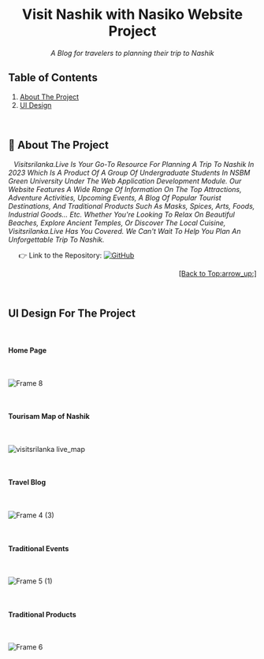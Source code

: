 <div id="top"></div>
<h1 align="center"> Visit Nashik with Nasiko Website Project</h1>
<p align="center"><i> A Blog for travelers to planning their trip to Nashik </i></p>

## Table of Contents

<ol>
    <li><a href="#about">About The Project</a></li>
    <li><a href="#ui">UI Design</a></li>
 </ol>

<br/>

<a name="about"></a>

## :round_pushpin: About The Project

&ensp; _Visitsrilanka.Live Is Your Go-To Resource For Planning A Trip To Nashik In 2023 Which Is A Product Of A Group Of Undergraduate Students In NSBM Green University Under The Web Application Development Module.
Our Website Features A Wide Range Of Information On The Top Attractions, Adventure Activities, Upcoming Events, A Blog Of Popular Tourist Destinations, And Traditional Products Such As Masks, Spices, Arts, Foods, Industrial Goods... Etc. Whether You're Looking To Relax On Beautiful Beaches, Explore Ancient Temples, Or Discover The Local Cuisine, Visitsrilanka.Live Has You Covered. We Can't Wait To Help You Plan An Unforgettable Trip To Nashik._<br/>

&ensp;&ensp;&ensp;:point_right: Link to the Repository: <a href="https://github.com/damithadev/Visit-Srilanka-Web"> ![GitHub](https://img.shields.io/badge/github-%23121011.svg?style=for-the-badge&logo=github&logoColor=white)<a/>

<p align="right"><a href="#top">[Back to Top:arrow_up:]</a></p>

<br/>
<a name="ui"></a>
<h2>UI Design For The Project</h2>
<br>
<h4>Home Page</h4>
<br>

![Frame 8](https://github.com/damithadev/Visit-Srilanka-Web/assets/104585591/0cf731a1-3d69-48b4-9813-441de41bc9b5)

<br>
<h4>Tourisam Map of Nashik</h4>
<br>

![visitsrilanka live_map](https://github.com/damithadev/Visit-Srilanka-Web/assets/104585591/839b577a-8a26-46f1-bbd9-6178448efa1c)

<br>
<h4>Travel Blog</h4>
<br>

![Frame 4 (3)](https://github.com/damithadev/Visit-Srilanka-Web/assets/104585591/a59643c3-6e3b-4c82-8fb7-8c6746c062e1)

<br>
<h4>Traditional Events </h4>
<br>

![Frame 5 (1)](https://github.com/damithadev/Visit-Srilanka-Web/assets/104585591/ebe76adc-460f-4ad7-884f-14a8a9eb4652)

<br>
<h4>Traditional Products </h4>
<br>

![Frame 6](https://github.com/damithadev/Visit-Srilanka-Web/assets/104585591/56ca28c3-3e13-43cf-a36e-f169993cb552)

